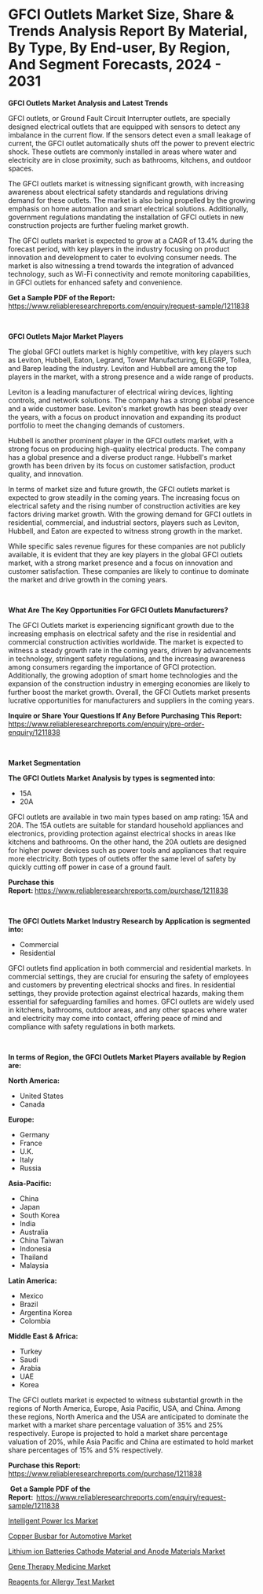 <p><h1>GFCI Outlets Market Size, Share & Trends Analysis Report By Material, By Type, By End-user, By Region, And Segment Forecasts, 2024 - 2031</h1></p><p><strong>GFCI Outlets Market Analysis and Latest Trends</strong></p>
<p><p>GFCI outlets, or Ground Fault Circuit Interrupter outlets, are specially designed electrical outlets that are equipped with sensors to detect any imbalance in the current flow. If the sensors detect even a small leakage of current, the GFCI outlet automatically shuts off the power to prevent electric shock. These outlets are commonly installed in areas where water and electricity are in close proximity, such as bathrooms, kitchens, and outdoor spaces.</p><p>The GFCI outlets market is witnessing significant growth, with increasing awareness about electrical safety standards and regulations driving demand for these outlets. The market is also being propelled by the growing emphasis on home automation and smart electrical solutions. Additionally, government regulations mandating the installation of GFCI outlets in new construction projects are further fueling market growth.</p><p>The GFCI outlets market is expected to grow at a CAGR of 13.4% during the forecast period, with key players in the industry focusing on product innovation and development to cater to evolving consumer needs. The market is also witnessing a trend towards the integration of advanced technology, such as Wi-Fi connectivity and remote monitoring capabilities, in GFCI outlets for enhanced safety and convenience.</p></p>
<p><strong>Get a Sample PDF of the Report:&nbsp;</strong> <a href="https://www.reliableresearchreports.com/enquiry/request-sample/1211838">https://www.reliableresearchreports.com/enquiry/request-sample/1211838</a></p>
<p>&nbsp;</p>
<p><strong>GFCI Outlets Major Market Players</strong></p>
<p><p>The global GFCI outlets market is highly competitive, with key players such as Leviton, Hubbell, Eaton, Legrand, Tower Manufacturing, ELEGRP, Tollea, and Barep leading the industry. Leviton and Hubbell are among the top players in the market, with a strong presence and a wide range of products.</p><p>Leviton is a leading manufacturer of electrical wiring devices, lighting controls, and network solutions. The company has a strong global presence and a wide customer base. Leviton's market growth has been steady over the years, with a focus on product innovation and expanding its product portfolio to meet the changing demands of customers.</p><p>Hubbell is another prominent player in the GFCI outlets market, with a strong focus on producing high-quality electrical products. The company has a global presence and a diverse product range. Hubbell's market growth has been driven by its focus on customer satisfaction, product quality, and innovation.</p><p>In terms of market size and future growth, the GFCI outlets market is expected to grow steadily in the coming years. The increasing focus on electrical safety and the rising number of construction activities are key factors driving market growth. With the growing demand for GFCI outlets in residential, commercial, and industrial sectors, players such as Leviton, Hubbell, and Eaton are expected to witness strong growth in the market.</p><p>While specific sales revenue figures for these companies are not publicly available, it is evident that they are key players in the global GFCI outlets market, with a strong market presence and a focus on innovation and customer satisfaction. These companies are likely to continue to dominate the market and drive growth in the coming years.</p></p>
<p>&nbsp;</p>
<p><strong>What Are The Key Opportunities For GFCI Outlets Manufacturers?</strong></p>
<p><p>The GFCI Outlets market is experiencing significant growth due to the increasing emphasis on electrical safety and the rise in residential and commercial construction activities worldwide. The market is expected to witness a steady growth rate in the coming years, driven by advancements in technology, stringent safety regulations, and the increasing awareness among consumers regarding the importance of GFCI protection. Additionally, the growing adoption of smart home technologies and the expansion of the construction industry in emerging economies are likely to further boost the market growth. Overall, the GFCI Outlets market presents lucrative opportunities for manufacturers and suppliers in the coming years.</p></p>
<p><strong>Inquire or Share Your Questions If Any Before Purchasing This Report:</strong> <a href="https://www.reliableresearchreports.com/enquiry/pre-order-enquiry/1211838">https://www.reliableresearchreports.com/enquiry/pre-order-enquiry/1211838</a></p>
<p>&nbsp;</p>
<p><strong>Market Segmentation</strong></p>
<p><strong>The GFCI Outlets Market Analysis by types is segmented into:</strong></p>
<p><ul><li>15A</li><li>20A</li></ul></p>
<p><p>GFCI outlets are available in two main types based on amp rating: 15A and 20A. The 15A outlets are suitable for standard household appliances and electronics, providing protection against electrical shocks in areas like kitchens and bathrooms. On the other hand, the 20A outlets are designed for higher power devices such as power tools and appliances that require more electricity. Both types of outlets offer the same level of safety by quickly cutting off power in case of a ground fault.</p></p>
<p><strong>Purchase this Report:&nbsp;</strong><a href="https://www.reliableresearchreports.com/purchase/1211838">https://www.reliableresearchreports.com/purchase/1211838</a></p>
<p>&nbsp;</p>
<p><strong>The GFCI Outlets Market Industry Research by Application is segmented into:</strong></p>
<p><ul><li>Commercial</li><li>Residential</li></ul></p>
<p><p>GFCI outlets find application in both commercial and residential markets. In commercial settings, they are crucial for ensuring the safety of employees and customers by preventing electrical shocks and fires. In residential settings, they provide protection against electrical hazards, making them essential for safeguarding families and homes. GFCI outlets are widely used in kitchens, bathrooms, outdoor areas, and any other spaces where water and electricity may come into contact, offering peace of mind and compliance with safety regulations in both markets.</p></p>
<p>&nbsp;</p>
<p><strong>In terms of Region, the GFCI Outlets Market Players available by Region are:</strong></p>
<p>
    <p> <strong> North America: </strong>
        <ul>
            <li>United States</li>
            <li>Canada</li>
        </ul>
        </p> 
    <p> <strong> Europe: </strong>
        <ul>
            <li>Germany</li>
            <li>France</li>
            <li>U.K.</li>
            <li>Italy</li>
            <li>Russia</li>
        </ul>
        </p> 
    <p> <strong> Asia-Pacific: </strong>
        <ul>
            <li>China</li>
            <li>Japan</li>
            <li>South Korea</li>
            <li>India</li>
            <li>Australia</li>
            <li>China Taiwan</li>
            <li>Indonesia</li>
            <li>Thailand</li>
            <li>Malaysia</li>
        </ul>
        </p> 
    <p> <strong> Latin America: </strong>
        <ul>
            <li>Mexico</li>
            <li>Brazil</li>
            <li>Argentina Korea</li>
            <li>Colombia</li>
        </ul>
        </p> 
    <p> <strong> Middle East & Africa: </strong>
        <ul>
            <li>Turkey</li>
            <li>Saudi</li>
            <li>Arabia</li>
            <li>UAE</li>
            <li>Korea</li>
        </ul>
    </p>
    </p>
<p><p>The GFCI outlets market is expected to witness substantial growth in the regions of North America, Europe, Asia Pacific, USA, and China. Among these regions, North America and the USA are anticipated to dominate the market with a market share percentage valuation of 35% and 25% respectively. Europe is projected to hold a market share percentage valuation of 20%, while Asia Pacific and China are estimated to hold market share percentages of 15% and 5% respectively.</p></p>
<p><strong>Purchase this Report: </strong><a href="https://www.reliableresearchreports.com/purchase/1211838">https://www.reliableresearchreports.com/purchase/1211838</a></p>
<p>&nbsp;<strong>Get a Sample PDF of the Report:&nbsp;&nbsp;</strong><a href="https://www.reliableresearchreports.com/enquiry/request-sample/1211838">https://www.reliableresearchreports.com/enquiry/request-sample/1211838</a></p>
<p><strong></strong></p>
<p><p><a href="https://medium.com/@andrewgarza766/intelligent-power-ics-market-the-key-to-successful-business-strategy-forecast-till-2031-ae2efb561f21">Intelligent Power Ics Market</a></p><p><a href="https://medium.com/@megancarr666/copper-busbar-for-automotive-market-the-key-to-successful-business-strategy-forecast-till-2031-072635d3b807">Copper Busbar for Automotive Market</a></p><p><a href="https://medium.com/@andrewgarza766/decoding-lithium-ion-batteries-cathode-material-and-anode-materials-market-metrics-market-share-ac689955c6cb">Lithium ion Batteries Cathode Material and Anode Materials Market</a></p><p><a href="https://medium.com/@andrewgarza766/gene-therapy-medicine-market-competitive-analysis-market-trends-and-forecast-to-2031-dc30492778a2">Gene Therapy Medicine Market</a></p><p><a href="https://medium.com/@andrewgarza766/reagents-for-allergy-test-market-insight-market-trends-growth-forecasted-from-2024-to-2031-578a400eaca5">Reagents for Allergy Test Market</a></p></p>